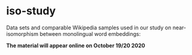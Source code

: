 # iso-study
Data sets and comparable Wikipedia samples used in our study on near-isomorphism between monolingual word embeddings:

**The material will appear online on October 19/20 2020**
